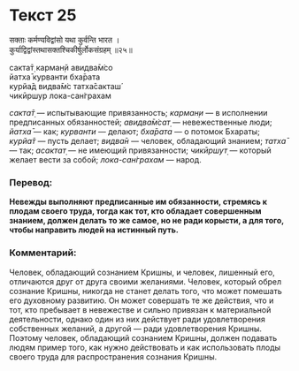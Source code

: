 # Текст 25

सक्ताः कर्मण्यविद्वांसो यथा कुर्वन्ति भारत ।  
कुर्याद्विद्वांस्तथासक्तश्चिकीर्षुर्लोकसंग्रहम् ॥२५॥

сакта̄т̣ карман̣й авидва̄м̇со  
йатха̄ курванти бха̄рата  
курйа̄д видва̄м̇с татха̄сакташ́  
чикӣршур лока-сан̇грахам

_сакта̄т̣_ — испытывающие привязанность; _карман̣и_ — в исполнении предписанных обязанностей; _авидва̄м̇сат̣_ — невежественные люди; _йатха̄_ — как; _курванти_ — делают; _бха̄рата_ — о потомок Бхараты; _курйа̄т_ — пусть делает; _видва̄н_ — человек, обладающий знанием; _татха̄_ — так; _асактат̣_ — не имеющий привязанности; _чикӣршут̣_ — который желает вести за собой; _лока-сан̇грахам_ — народ.

### Перевод:

**Невежды выполняют предписанные им обязанности, стремясь к плодам своего труда, тогда как тот, кто обладает совершенным знанием, должен делать то же самое, но не ради корысти, а для того, чтобы направить людей на истинный путь.**

### Комментарий:

Человек, обладающий сознанием Кришны, и человек, лишенный его, отличаются друг от друга своими желаниями. Человек, который обрел сознание Кришны, никогда не станет делать того, что может помешать его духовному развитию. Он может совершать те же действия, что и тот, кто пребывает в невежестве и сильно привязан к материальной деятельности, однако один из них действует ради удовлетворения собственных желаний, а другой — ради удовлетворения Кришны. Поэтому человек, обладающий сознанием Кришны, должен подавать людям пример того, как нужно действовать и как использовать плоды своего труда для распространения сознания Кришны.